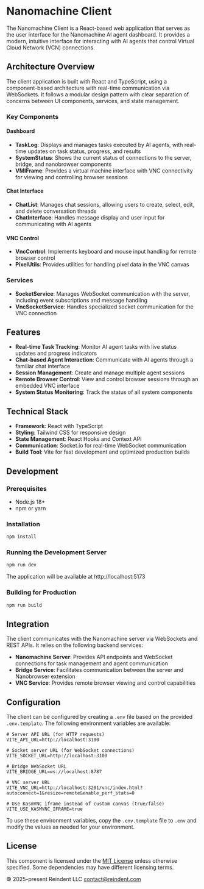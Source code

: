 # Nanomachine Client

The Nanomachine Client is a React-based web application that serves as the user interface for the Nanomachine AI agent dashboard. It provides a modern, intuitive interface for interacting with AI agents that control Virtual Cloud Network (VCN) connections.

## Architecture Overview

The client application is built with React and TypeScript, using a component-based architecture with real-time communication via WebSockets. It follows a modular design pattern with clear separation of concerns between UI components, services, and state management.

### Key Components

#### Dashboard

- **TaskLog**: Displays and manages tasks executed by AI agents, with real-time updates on task status, progress, and results
- **SystemStatus**: Shows the current status of connections to the server, bridge, and nanobrowser components
- **VMIFrame**: Provides a virtual machine interface with VNC connectivity for viewing and controlling browser sessions

#### Chat Interface

- **ChatList**: Manages chat sessions, allowing users to create, select, edit, and delete conversation threads
- **ChatInterface**: Handles message display and user input for communicating with AI agents

#### VNC Control

- **VncControl**: Implements keyboard and mouse input handling for remote browser control
- **PixelUtils**: Provides utilities for handling pixel data in the VNC canvas

### Services

- **SocketService**: Manages WebSocket communication with the server, including event subscriptions and message handling
- **VncSocketService**: Handles specialized socket communication for the VNC connection

## Features

- **Real-time Task Tracking**: Monitor AI agent tasks with live status updates and progress indicators
- **Chat-based Agent Interaction**: Communicate with AI agents through a familiar chat interface
- **Session Management**: Create and manage multiple agent sessions
- **Remote Browser Control**: View and control browser sessions through an embedded VNC interface
- **System Status Monitoring**: Track the status of all system components

## Technical Stack

- **Framework**: React with TypeScript
- **Styling**: Tailwind CSS for responsive design
- **State Management**: React Hooks and Context API
- **Communication**: Socket.io for real-time WebSocket communication
- **Build Tool**: Vite for fast development and optimized production builds

## Development

### Prerequisites

- Node.js 18+
- npm or yarn

### Installation

```bash
npm install
```

### Running the Development Server

```bash
npm run dev
```

The application will be available at http://localhost:5173

### Building for Production

```bash
npm run build
```

## Integration

The client communicates with the Nanomachine server via WebSockets and REST APIs. It relies on the following backend services:

- **Nanomachine Server**: Provides API endpoints and WebSocket connections for task management and agent communication
- **Bridge Service**: Facilitates communication between the server and Nanobrowser extension
- **VNC Service**: Provides remote browser viewing and control capabilities

## Configuration

The client can be configured by creating a `.env` file based on the provided `.env.template`. The following environment variables are available:

```
# Server API URL (for HTTP requests)
VITE_API_URL=http://localhost:3100

# Socket server URL (for WebSocket connections)
VITE_SOCKET_URL=http://localhost:3100

# Bridge WebSocket URL
VITE_BRIDGE_URL=ws://localhost:8787

# VNC server URL
VITE_VNC_URL=http://localhost:3201/vnc/index.html?autoconnect=1&resize=remote&enable_perf_stats=0

# Use KasmVNC iframe instead of custom canvas (true/false)
VITE_USE_KASMVNC_IFRAME=true
```

To use these environment variables, copy the `.env.template` file to `.env` and modify the values as needed for your environment.

## License

This component is licensed under the [MIT License](../LICENSE.md) unless otherwise specified. Some dependencies may have different licensing terms.

© 2025-present Reindent LLC <contact@reindent.com>
